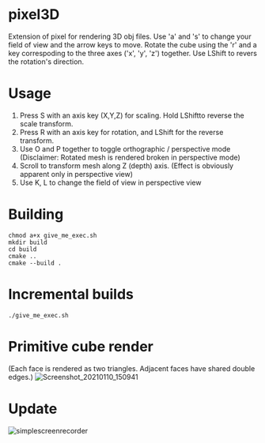 # pixel3D
Extension of pixel for rendering 3D obj files. Use 'a' and 's' to change your field of view and the arrow keys to move. Rotate the cube using the 'r' and a key correspoding to the three axes ('x', 'y', 'z') together. Use LShift to revers the rotation's direction.

# Usage
1. Press S with an axis key (X,Y,Z) for scaling. Hold LShiftto reverse the scale transform.
2. Press R with an axis key for rotation, and LShift for the reverse transform.
3. Use O and P together to toggle orthographic / perspective mode (Disclaimer: Rotated mesh is rendered broken in perspective mode)
4. Scroll to transform mesh along Z (depth) axis. (Effect is obviously apparent only in perspective view)
5. Use K, L to change the field of view in perspective view

# Building
    chmod a+x give_me_exec.sh
    mkdir build
    cd build
    cmake ..
    cmake --build .
    
#  Incremental builds
```./give_me_exec.sh```

# Primitive cube render
(Each face is rendered as two triangles. Adjacent faces have shared double edges.)
![Screenshot_20210110_150941](https://user-images.githubusercontent.com/56124831/104119571-38ca3180-5356-11eb-94d6-9de9330ff77b.png)

# Update
![simplescreenrecorder](https://user-images.githubusercontent.com/56124831/105610819-ab67f200-5dd7-11eb-926a-9c60e63a8ef1.gif)

